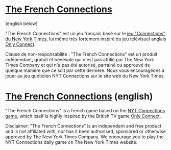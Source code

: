 # [The French Connections](https://the-french-connections.github.io/)
(english below)

"The French Connections" est un jeu français basé sur le [jeu "Connections" du New York Times](https://www.nytimes.com/games/connections), lui même très fortement inspiré du jeu télévisuel anglais [Only Connect](https://kotaku.com/new-york-times-connections-only-connect-puzzle-wordle-1850553072).

Clause de non-responsabilité : "The French Connections" est un produit indépendant, gratuit et bénévole qui n'est pas affilié par The New York Times Company et qui n'a pas été autorisé, parrainé ou approuvé de quelque manière que ce soit par cette dernière. Nous vous encourageons à jouer au jeu quotidien NYT Connections sur le site web du New York Times.

# [The French Connections](https://the-french-connections.github.io/) (english)

"The French Connections" is a french game based on the [NYT Connections game](https://www.nytimes.com/games/connections), which itself is highly inspired by the British TV game [Only Connect](https://kotaku.com/new-york-times-connections-only-connect-puzzle-wordle-1850553072).

Disclaimer: "The French Connections" is an independent and free product and is not affiliated with, nor has it been authorised, sponsored or otherwise approved by The New York Times Company. We encourage you to play the NYT Connections daily game on The New York Times website.